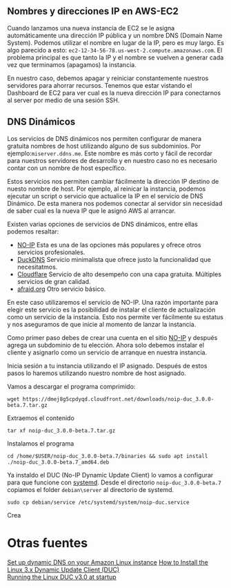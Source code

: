 ## Nombres y direcciones IP en AWS-EC2 

Cuando lanzamos una nueva instancia de EC2 se le asigna automáticamente una
dirección IP pública y un nombre DNS (Domain Name System). Podemos utilizar el
nombre en lugar de la IP, pero es muy largo. Es algo parecido a esto:
`ec2-12-34-56-78.us-west-2.compute.amazonaws.com`. El problema principal es que
tanto la IP y el nombre se vuelven a generar cada vez que terminamos (apagamos)
la instancia. 

En nuestro caso, debemos apagar y reiniciar constantemente nuestros servidores para 
ahorrar recursos. Tenemos que estar vistando el Dashboard de EC2 para ver cual es 
la nueva dirección IP para conectarnos al server por medio de una sesión SSH. 

## DNS Dinámicos

Los servicios de DNS dinámicos nos permiten configurar de manera gratuita 
nombres de host utilizando alguno de sus subdominios. Por ejemplo:`miserver.ddns.me`.
Este nombre es más corto y fácil de recordar para nuestros servidores de desarrollo y 
en nuestro caso no es necesario contar con un nombre de host específico. 

Estos servicios nos permiten cambiar fácilmente la dirección IP destino de nuesto 
nombre de host. Por ejemplo, al reinicar la instancia, podemos ejecutar un script o 
servicio que actualice la IP en el servicio de DNS Dinámico. De esta manera nos 
podemos conectar al servidor sin necesidad de saber cual es la nueva IP que le 
asignó AWS al arrancar.

Existen varias opciones de servicios de DNS dinámicos, entre ellas podemos resaltar: 

* [NO-IP](https://www.noip.com/) Esta es una de las opciones más populares y ofrece 
otros servicios profesionales. 
* [DuckDNS](https://duckdns.org) Servicio minimalista que ofrece justo la funcionalidad 
que necesitatmos. 
* [Cloudflare]() Servicio de alto desempeño con una capa gratuita. Múltiples servicios de 
gran calidad.
* [afraid.org](https://freedns.afraid.org/) Otro servicio básico.

En este caso utilizaremos el servicio de NO-IP. Una razón importante para elegir este 
servicio es la posibilidad de instalar el cliente de actualización como un servicio 
de la instancia. Esto nos permite ver fácilmente su estatus y nos aseguramos de que 
inicie al momento de lanzar la instancia.

Como primer paso debes de crear una cuenta en el sitio [NO-IP](https://www.noip.com/)
y después agrega un subdominio de tu elección. Ahora solo debemos instalar el cliente y
asignarlo como un servicio de arranque en nuestra instancia. 

Inicia sesión a tu instancia utilizando el IP asignado. Después de estos 
pasos lo haremos utilizando nuestro nombre de host asignado. 

Vamos a descargar el programa comprimido: 
```
wget https://dmej8g5cpdyqd.cloudfront.net/downloads/noip-duc_3.0.0-beta.7.tar.gz
```
Extraemos el contenido
```
tar xf noip-duc_3.0.0-beta.7.tar.gz
```
Instalamos el programa 
```
cd /home/$USER/noip-duc_3.0.0-beta.7/binaries && sudo apt install ./noip-duc_3.0.0-beta.7_amd64.deb
```

Ya instaldo el DUC (No-IP Dynamic Update Client) lo vamos a configurar 
para que funcione con [systemd](https://es.wikipedia.org/wiki/Systemd). 
Desde el directorio `noip-duc_3.0.0-beta.7` copiamos el folder `debian\server` 
al directorio de systemd.

``` 
sudo cp debian/service /etc/systemd/system/noip-duc.service
``` 

Crea 

# Otras fuentes 
[Set up dynamic DNS on your Amazon Linux instance](https://docs.aws.amazon.com/AWSEC2/latest/UserGuide/dynamic-dns.html)
[How to Install the Linux 3.x Dynamic Update Client (DUC)](https://www.noip.com/support/knowledgebase/install-linux-3-x-dynamic-update-client-duc#install_from_source)  
[Running the Linux DUC v3.0 at startup](https://www.noip.com/support/knowledgebase/running-linux-duc-v3-0-startup-2)
